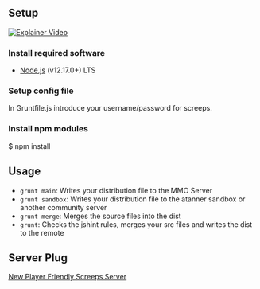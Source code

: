 ## Setup

[![Explainer Video](https://img.youtube.com/vi/N7KMOG8C5vA/0.jpg)](https://www.youtube.com/watch?v=N7KMOG8C5vA)

### Install required software
* [Node.js](https://nodejs.org/en/) (v12.17.0+) LTS

### Setup config file

In Gruntfile.js introduce your username/password for screeps.

### Install npm modules

$ npm install


## Usage

* `grunt main`: Writes your distribution file to the MMO Server
* `grunt sandbox`: Writes your distribution file to the atanner sandbox or another community server
* `grunt merge`: Merges the source files into the dist
* `grunt`: Checks the jshint rules, merges your src files and writes the dist to the remote


## Server Plug

[New Player Friendly Screeps Server](https://atannergaming.com/screeps/)
